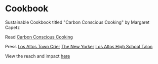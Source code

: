 # Cookbook
Sustainable Cookbook titled "Carbon Conscious Cooking" by Margaret Capetz

Read [Carbon Conscious Cooking](https://drive.google.com/file/d/1U9S1lap8wrQw6qgcsXipqx_he9DPJK3Q/view)

Press
[Los Altos Town Crier](https://www.losaltosonline.com/schools/los-altos-high-school-senior-publishes-plant-based-cookbook/article_479e2bdd-d1d9-546b-b100-94715244f869.html)
[The New Yorker](https://www.newyorker.com/news/annals-of-a-warming-planet/theres-nothing-sacred-about-nine-justices-a-livable-planet-on-the-other-hand)
[Los Altos High School Talon](https://lahstalon.org/carbon-conscious-cooking/)

View the reach and impact [here](https://docs.google.com/document/d/129dFb8mr3sc0ub0nwjvwXKyXb5sfTr529O7GoHE6Aso/edit?usp=sharing)
